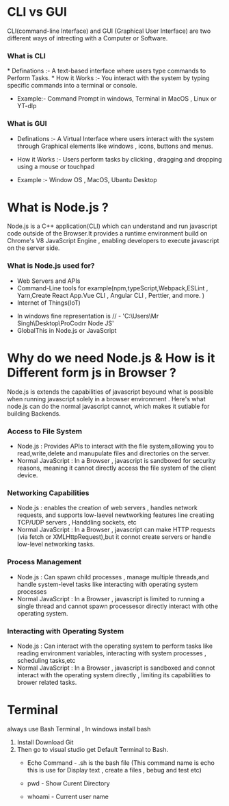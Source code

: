 # CLI vs GUI

CLI(command-line Interface) and GUI (Graphical User Interface) are two different ways of intrecting with a Computer or Software.

<h3>What is CLI</h3>
* Definations :- A text-based interface where users type commands to Perform Tasks.
* How it Works :- You interact with the system by typing specific commands into a terminal or console.

* Example:- Command Prompt in windows, Terminal in MacOS , Linux or YT-dlp

<h3>What is GUI</h3>

* Definations :- A Virtual Interface where users interact with the system through Graphical elements like windows , icons, buttons and menus.

* How it Works :- Users perform tasks by clicking , dragging and dropping using a mouse or touchpad

* Example :- Window OS , MacOS, Ubantu Desktop

# What is Node.js ?

Node.js is a C++ application(CLI) which can understand and run javascript code outside of the Browser.It provides a runtime environment build on Chrome's V8 JavaScript Engine , enabling developers to execute javascript on the server side.

<h3>What is Node.js used for?</h3>

<ul>
    <li>Web Servers and APIs</li>
    <li>Command-Line tools for example(npm,typeScript,Webpack,ESLint , Yarn,Create React App.Vue CLI , Angular CLI , Perttier, and more. )</li>
    <li>Internet of Things(IoT)</li>
</ul>

* In windows fine representation is //  - 'C:\\Users\\Mr Singh\\Desktop\\ProCodrr Node JS'
* GlobalThis in Node.js or JavaScript

# Why do we need Node.js & How is it Different form js in Browser ?

Node.js is extends the capabilities of javascript beyound what is possible when running javascript solely in a browser environment . Here's what node.js can do the normal javascript cannot, which makes it sutiable for building Backends.

<h3>Access to File System</h3>

<ul>
    <li>Node.js : Provides APIs to interact with the file system,allowing you to read,write,delete and manupulate files and directories on the server.</li>
    <li>Normal JavaScript : In a Browser , javascript is sandboxed for security reasons, meaning it cannot directly access the file system of the client device. </li>
</ul>

<h3>Networking Capabilities</h3>

<ul>
    <li>Node.js : enables the creation of web servers , handles network requests, and supports low-laevel newtworking features line creatiing TCP/UDP servers , Handdling sockets, etc</li>
    <li>Normal JavaScript : In a Browser , javascript can make HTTP requests (via fetch or XMLHttpRequest),but it connot create servers or handle low-level networking tasks. </li>
</ul>

<h3>Process Management</h3>

<ul>
    <li>Node.js : Can spawn child processes , manage multiple threads,and handle system-level tasks like interacting with operating system processes</li>
    <li>Normal JavaScript : In a Browser , javascript is limited to running a single thread and cannot spawn processesor directly interact with othe operating system. </li>
</ul>

<h3>Interacting with Operating System</h3>

<ul>
    <li>Node.js : Can interact with the operating system to perform tasks like reading environment variables, interacting with system processes , scheduling tasks,etc</li>
    <li>Normal JavaScript : In a Browser , javascript is sandboxed and connot interact with the operating system directly , limiting its capabilities to brower related tasks. </li>
</ul>

# Terminal

always use Bash Terminal , In windows install bash 
<ol>
    <li>Install Download Git </li>
    <li>Then go to visual studio get Default Terminal to Bash.</li>
</lo> 

* Echo Command - .sh is the bash file (This command name is echo this is use for Display text , create a files , bebug and test etc)

* pwd - Show Curent Directory

* whoami - Current user name